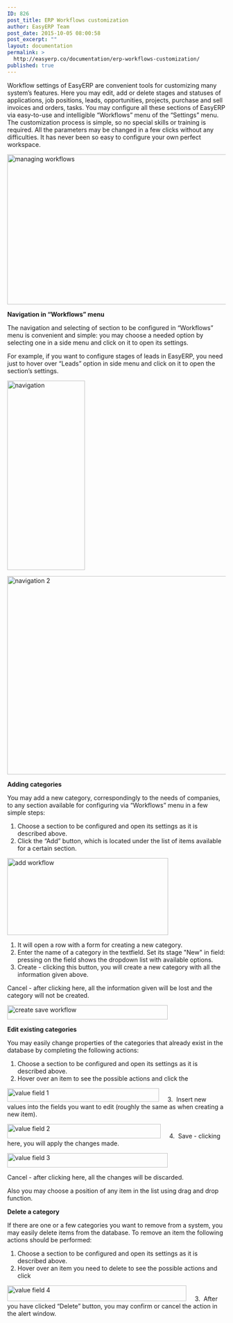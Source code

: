 ```yaml
---
ID: 826
post_title: ERP Workflows customization
author: EasyERP Team
post_date: 2015-10-05 08:00:58
post_excerpt: ""
layout: documentation
permalink: >
  http://easyerp.co/documentation/erp-workflows-customization/
published: true
---
```

Workflow settings of EasyERP are convenient tools for customizing many system’s features. Here you may edit, add or delete stages and statuses of applications, job positions, leads, opportunities, projects, purchase and sell invoices and orders, tasks. You may configure all these sections of EasyERP via easy-to-use and intelligible “Workflows” menu of the “Settings” menu. The customization process is simple, so no special skills or training is required. All the parameters may be changed in a few clicks without any difficulties. It has never been so easy to configure your own perfect workspace.

<a href="https://easyerp.com/wp-content/uploads/2015/10/331.png"><img class="aligncenter size-full wp-image-1059" src="https://easyerp.com/wp-content/uploads/2015/10/331.png" alt="managing workflows" width="800" height="345" /></a>

<strong>Navigation in “Workflows” menu</strong>

The navigation and selecting of section to be configured in “Workflows” menu is convenient and simple: you may choose a needed option by selecting one in a side menu and click on it to open its settings.

For example, if you want to configure stages of leads in EasyERP, you need just to hover over “Leads” option in side menu and click on it to open the section’s settings.

<a href="https://easyerp.com/wp-content/uploads/2015/10/331-2.png"><img class="aligncenter size-full wp-image-1061" src="https://easyerp.com/wp-content/uploads/2015/10/331-2.png" alt="navigation" width="179" height="435" /></a>

<a href="https://easyerp.com/wp-content/uploads/2015/10/331-3.png"><img class="aligncenter size-full wp-image-1062" src="https://easyerp.com/wp-content/uploads/2015/10/331-3.png" alt="navigation 2" width="700" height="456" /></a>

<strong>Adding categories</strong>

You may add a new category, correspondingly to the needs of companies, to any section available for configuring via “Workflows” menu in a few simple steps:
<ol>
	<li>Choose a section to be configured and open its settings as it is described above.</li>
	<li>Click the “Add” button, which is located under the list of items available for a certain section.</li>
</ol>
<a href="https://easyerp.com/wp-content/uploads/2015/10/331-4.png"><img class="aligncenter size-full wp-image-1063" src="https://easyerp.com/wp-content/uploads/2015/10/331-4.png" alt="add workflow" width="371" height="177" /></a>
<ol>
	<li>It will open a row with a form for creating a new category.</li>
	<li>Enter the name of a category in the textfield. Set its stage "New" in field: pressing on the field shows the dropdown list with available options.</li>
	<li>Create - clicking this button, you will create a new category with all the information given above.</li>
</ol>
Cancel - after clicking here, all the information given will be lost and the category will not be created.

<a href="https://easyerp.com/wp-content/uploads/2015/10/331-5.png"><img class="aligncenter size-full wp-image-1064" src="https://easyerp.com/wp-content/uploads/2015/10/331-5.png" alt="create save workflow" width="370" height="33" /></a>

<strong>Edit existing categories</strong>

You may easily change properties of the categories that already exist in the database by completing the following actions:
<ol>
	<li>Choose a section to be configured and open its settings as it is described above.</li>
	<li>Hover over an item to see the possible actions and click the</li>
</ol>
<a href="https://easyerp.com/wp-content/uploads/2015/10/331-6.png"><img class="aligncenter size-full wp-image-1065" src="https://easyerp.com/wp-content/uploads/2015/10/331-6.png" alt="value field 1" width="350" height="31" /></a>     3.  Insert new values into the fields you want to edit (roughly the same as when creating a new item).

<a href="https://easyerp.com/wp-content/uploads/2015/10/331-7.png"><img class="aligncenter size-full wp-image-1066" src="https://easyerp.com/wp-content/uploads/2015/10/331-7.png" alt="value field 2" width="354" height="33" /></a>     4.  Save - clicking here, you will apply the changes made.

<a href="https://easyerp.com/wp-content/uploads/2015/10/331-8.png"><img class="aligncenter size-full wp-image-1067" src="https://easyerp.com/wp-content/uploads/2015/10/331-8.png" alt="value field 3" width="370" height="33" /></a>

Cancel - after clicking here, all the changes will be discarded.

Also you may choose a position of any item in the list using drag and drop function.

<strong>Delete a category</strong>

If there are one or a few categories you want to remove from a system, you may easily delete items from the database. To remove an item the following actions should be performed:
<ol>
	<li>Choose a section to be configured and open its settings as it is described above.</li>
	<li>Hover over an item you need to delete to see the possible actions and click</li>
</ol>
<a href="https://easyerp.com/wp-content/uploads/2015/10/331-9.png"><img class="aligncenter size-full wp-image-1068" src="https://easyerp.com/wp-content/uploads/2015/10/331-9.png" alt="value field 4" width="413" height="36" /></a>     3.  After you have clicked “Delete” button, you may confirm or cancel the action in the alert window.